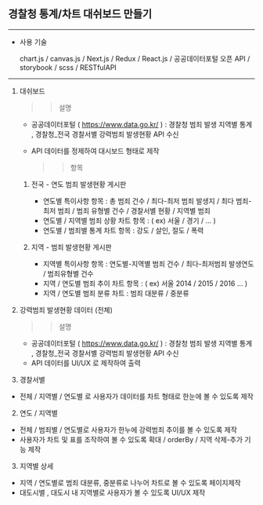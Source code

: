 ## 경찰청 통계/차트 대쉬보드 만들기

---

- 사용 기술

  chart.js / canvas.js / Next.js / Redux / React.js /
  공공데이터포털 오픈 API / storybook / scss / RESTfulAPI

---

1. 대쉬보드

   > > 설명

   - 공공데이터포털 ( https://www.data.go.kr/ ) : 경찰청 범죄 발생 지역별 통계 , 경찰청\_전국 경찰서별 강력범죄 발생현황 API 수신
   - API 데이터를 정제하여 대시보드 형태로 제작

     > > 항목

   1. 전국 - 연도 범죄 발생현황 게시판

      - 연도별 특이사항 항목 : 총 범죄 건수 / 최다-최저 범죄 발생지 / 최다 범죄-최저 범죄 / 범죄 유형별 건수 / 경찰서별 현황 / 지역별 범죄
      - 연도별 / 지역별 범죄 상황 차트 항목 : ( ex) 서울 / 경기 / ... )
      - 연도별 / 범죄별 통계 차트 항목 : 강도 / 살인, 절도 / 폭력

   2. 지역 - 범죄 발생현황 게시판

      - 지역별 특이사항 항목 : 연도별-지역별 범죄 건수 / 최다-최저범죄 발생연도 / 범죄유형별 건수
      - 지역 / 연도별 범죄 추이 차트 항목 : ( ex) 서울 2014 / 2015 / 2016 ... )
      - 지역 / 연도별 범죄 분류 차트 : 범죄 대분류 / 중분류

2. 강력범죄 발생현황 데이터 (전체)

   > > 설명

   - 공공데이터포털 ( https://www.data.go.kr/ ) : 경찰청 범죄 발생 지역별 통계 , 경찰청\_전국 경찰서별 강력범죄 발생현황 API 수신
   - API 데이터를 UI/UX 로 제작하여 출력

3. 경찰서별

- 전체 / 지역별 / 연도별 로 사용자가 데이터를 차트 형태로 한눈에 볼 수 있도록 제작

2.  연도 / 지역별

- 전체 / 범죄별 / 연도별로 사용자가 한누에 강력범죄 추이를 볼 수 있도록 제작
- 사용자가 차트 및 표를 조작하여 볼 수 있도록 확대 / orderBy / 지역 삭제-추가 기능 제작

3.  지역별 상세

- 지역 / 연도별로 범죄 대분류, 중분류로 나누어 차트로 볼 수 있도록 페이지제작
- 대도시별 , 대도시 내 지역별로 사용자가 볼 수 있도록 UI/UX 제작
